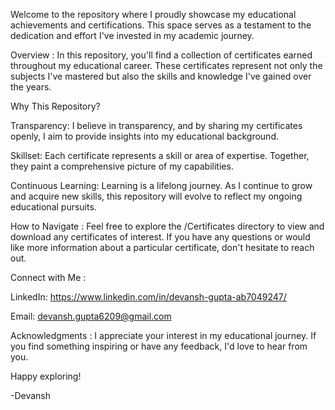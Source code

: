 Welcome to the repository where I proudly showcase my educational achievements and certifications. This space serves as a testament to the dedication and effort I've invested in my academic journey.

Overview :
In this repository, you'll find a collection of certificates earned throughout my educational career. These certificates represent not only the subjects I've mastered but also the skills and knowledge I've gained over the years.

Why This Repository?

Transparency: I believe in transparency, and by sharing my certificates openly, I aim to provide insights into my educational background.

Skillset: Each certificate represents a skill or area of expertise. Together, they paint a comprehensive picture of my capabilities.

Continuous Learning: Learning is a lifelong journey. As I continue to grow and acquire new skills, this repository will evolve to reflect my ongoing educational pursuits.

How to Navigate : 
Feel free to explore the /Certificates directory to view and download any certificates of interest. If you have any questions or would like more information about a particular certificate, don't hesitate to reach out.

Connect with Me : 

LinkedIn: https://www.linkedin.com/in/devansh-gupta-ab7049247/

Email: devansh.gupta6209@gmail.com

Acknowledgments :
I appreciate your interest in my educational journey. If you find something inspiring or have any feedback, I'd love to hear from you.

Happy exploring!

-Devansh
